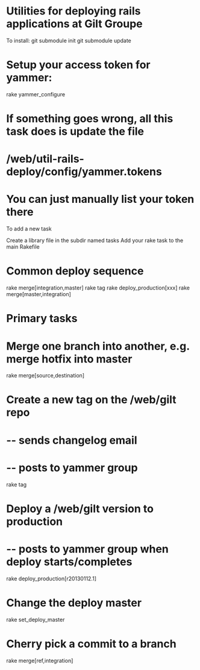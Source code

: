 Utilities for deploying rails applications at Gilt Groupe
=========================================================

To install:
  git submodule init
  git submodule update

  # Setup your access token for yammer:
  rake yammer_configure

  # If something goes wrong, all this task does is update the file
  #   /web/util-rails-deploy/config/yammer.tokens
  # You can just manually list your token there

To add a new task

  Create a library file in the subdir named tasks
  Add your rake task to the main Rakefile

Common deploy sequence
=========================================================
rake merge[integration,master]
rake tag
rake deploy_production[xxx]
rake merge[master,integration]

Primary tasks
=========================================================

# Merge one branch into another, e.g. merge hotfix into master
rake merge[source,destination]


# Create a new tag on the /web/gilt repo
#   -- sends changelog email
#   -- posts to yammer group
rake tag


# Deploy a /web/gilt version to production
#   -- posts to yammer group when deploy starts/completes
rake deploy_production[r20130112.1]


# Change the deploy master
rake set_deploy_master


# Cherry pick a commit to a branch
rake merge[ref,integration]
